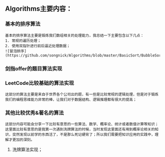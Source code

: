 ## Algorithms主要内容：

### 基本的排序算法
	基本的排序算法主要是锻炼我们数组相关的处理能力，我总结一下主要包含以下几点：
	1. 常规的遍历处理；
	2. 使用双指针进行前后逼近处理数据；
	![冒泡排序](https://github.com/songnick/Algorithms/blob/master/BasicSort/BubbleSort.java)

### 剑指offer的题目算法实现


### LeetCode比较基础的算法实现
	这部分的算法主要是来自于世界各个公司出的题，有一些是比较常规的逻辑处理，但是对于锻炼我们的编程思维能力非常的棒，让我们对于数据结构、逻辑推理都有很大的提高；

### 其他比较优秀&著名的算法
	这部分内容可能会分享一下比较有意思的一些算法、数学、概率论、统计或者数值计算等知识；这里面比较有意思的是我第一次遇到洗牌算法的时候，当时发现这里面还有用到概率论相关的知识，突然发现以前学的东西活了，不是那么死记硬背了；所以我们需要把知识应用的实践中，理解才更加的深刻。
1. 洗牌算法实现；